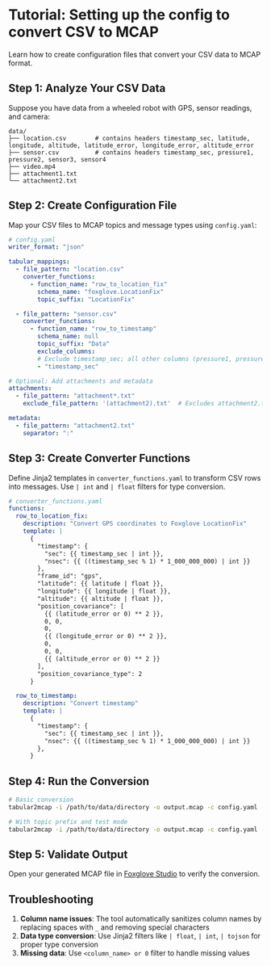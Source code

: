 # Tutorial: Setting up the config to convert CSV to MCAP

Learn how to create configuration files that convert your CSV data to MCAP format.

## Step 1: Analyze Your CSV Data

Suppose you have data from a wheeled robot with GPS, sensor readings, and camera:

```
data/
├── location.csv        # contains headers timestamp_sec, latitude, longitude, altitude, latitude_error, longitude_error, altitude_error
├── sensor.csv          # contains headers timestamp_sec, pressure1, pressure2, sensor3, sensor4
├── video.mp4
├── attachment1.txt
└── attachment2.txt
```



## Step 2: Create Configuration File

Map your CSV files to MCAP topics and message types using `config.yaml`:

```yaml
# config.yaml
writer_format: "json"

tabular_mappings:
  - file_pattern: "location.csv"
    converter_functions:
      - function_name: "row_to_location_fix"
        schema_name: "foxglove.LocationFix"
        topic_suffix: "LocationFix"

  - file_pattern: "sensor.csv"
    converter_functions:
      - function_name: "row_to_timestamp"
        schema_name: null
        topic_suffix: "Data"
        exclude_columns:
        # Exclude timestamp_sec; all other columns (pressure1, pressure2, sensor3, sensor4) are included
        - "timestamp_sec"

# Optional: Add attachments and metadata
attachments:
  - file_pattern: "attachment*.txt"
    exclude_file_pattern: '(attachment2).txt'  # Excludes attachment2.txt, attaches only attachment1.txt

metadata:
  - file_pattern: "attachment2.txt"
    separator: ":"
```

## Step 3: Create Converter Functions

Define Jinja2 templates in `converter_functions.yaml` to transform CSV rows into messages. Use `| int` and `| float` filters for type conversion.

```yaml
# converter_functions.yaml
functions:
  row_to_location_fix:
    description: "Convert GPS coordinates to Foxglove LocationFix"
    template: |
      {
        "timestamp": {
          "sec": {{ timestamp_sec | int }},
          "nsec": {{ ((timestamp_sec % 1) * 1_000_000_000) | int }}
        },
        "frame_id": "gps",
        "latitude": {{ latitude | float }},
        "longitude": {{ longitude | float }},
        "altitude": {{ altitude | float }},
        "position_covariance": [
          {{ (latitude_error or 0) ** 2 }},
          0, 0,
          0,
          {{ (longitude_error or 0) ** 2 }},
          0,
          0, 0,
          {{ (altitude_error or 0) ** 2 }}
        ],
        "position_covariance_type": 2
      }

  row_to_timestamp:
    description: "Convert timestamp"
    template: |
      {
        "timestamp": {
          "sec": {{ timestamp_sec | int }},
          "nsec": {{ ((timestamp_sec % 1) * 1_000_000_000) | int }}
        },
      }
```

## Step 4: Run the Conversion

```bash
# Basic conversion
tabular2mcap -i /path/to/data/directory -o output.mcap -c config.yaml -f converter_functions.yaml

# With topic prefix and test mode
tabular2mcap -i /path/to/data/directory -o output.mcap -c config.yaml -f converter_functions.yaml -t "my_robot/" --test-mode
```

## Step 5: Validate Output

Open your generated MCAP file in [Foxglove Studio](https://foxglove.dev/download) to verify the conversion.


## Troubleshooting

1. **Column name issues**: The tool automatically sanitizes column names by replacing spaces with `_` and removing special characters
2. **Data type conversion**: Use Jinja2 filters like `| float`, `| int`, `| tojson` for proper type conversion
3. **Missing data**: Use `<column_name> or 0` filter to handle missing values
